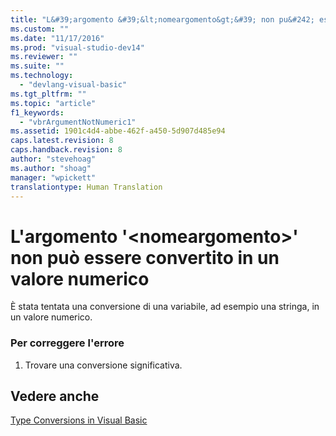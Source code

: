 ```yaml
---
title: "L&#39;argomento &#39;&lt;nomeargomento&gt;&#39; non pu&#242; essere convertito in un valore numerico | Microsoft Docs"
ms.custom: ""
ms.date: "11/17/2016"
ms.prod: "visual-studio-dev14"
ms.reviewer: ""
ms.suite: ""
ms.technology: 
  - "devlang-visual-basic"
ms.tgt_pltfrm: ""
ms.topic: "article"
f1_keywords: 
  - "vbrArgumentNotNumeric1"
ms.assetid: 1901c4d4-abbe-462f-a450-5d907d485e94
caps.latest.revision: 8
caps.handback.revision: 8
author: "stevehoag"
ms.author: "shoag"
manager: "wpickett"
translationtype: Human Translation
---
```

# L&#39;argomento &#39;&lt;nomeargomento&gt;&#39; non pu&#242; essere convertito in un valore numerico
È stata tentata una conversione di una variabile, ad esempio una stringa, in un valore numerico.  
  
### Per correggere l'errore  
  
1.  Trovare una conversione significativa.  
  
## Vedere anche  
 [Type Conversions in Visual Basic](../../visual-basic/programming-guide/language-features/data-types/type-conversions.md)